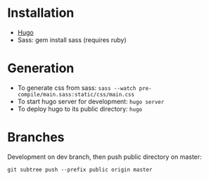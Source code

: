 # Installation

- [Hugo](https://gohugo.io/overview/installing/)
- Sass: gem install sass (requires ruby)

# Generation

- To generate css from sass: `sass --watch pre-compile/main.sass:static/css/main.css`
- To start hugo server for development: `hugo server`
- To deploy hugo to its public directory: `hugo`

# Branches

Development on dev branch, then push public directory on master:

    git subtree push --prefix public origin master
    
